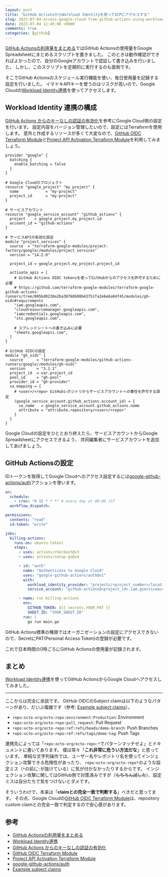 ```yaml
---
layout: post
title: "GitHub ActionsからWorkload Identityを使ってGCPにアクセスする"
slug: 2023-07-04-access-google-cloud-from-github-actions-using-workload-identity
date: 2023-07-04 11:45:00 +0900
comments: true
categories: [github]
---
```


[GitHub Actionsの利用量をまとめる]ではGitHub Actionsの使用量をGoogle Spreadsheetにまとめるスクリプトを書きました。
このときは動作確認ができればよかったので、自分のGoogleアカウントで認証して書き込みを行いました。
しかし、このスクリプトを定期的に実行するのも面倒です。

そこでGitHub Actionsのスケジュール実行機能を使い、毎日使用量を記録する設定を行いました。
イマドキAPIキーを使うのはリスクが高いので、Google Cloudの[Workload Identity連携]を使ってアクセスします。

## Workload Identity 連携の構成

[GitHub Actions からのキーなしの認証の有効化]を参考にGoogle Cloud側の設定を行います。
設定内容をバージョン管理したいので、設定にはTerraformを使用します。
意外と作成するリソースが多くて大変なので、[GitHub OIDC Terraform Module]と[Project API Activation Terraform Module]を利用してみましょう。

```hcl
provider "google" {
  batching {
    enable_batching = false
  }
}

# Google Cloudのプロジェクト
resource "google_project" "my_project" {
  name            = "my-project"
  project_id      = "my-project"
}

# サービスアカウント
resource "google_service_account" "github_actions" {
  project    = google_project.my_project.id
  account_id = "github-actions"
}

# サービスAPIの有効化設定
module "project_services" {
  source  = "terraform-google-modules/project-factory/google//modules/project_services"
  version = "14.2.0"

  project_id = google_project.my_project.project_id

  activate_apis = [
    # GitHub Actions OIDC tokensを使ってGitHubからのアクセスを許可するために必要
    # https://github.com/terraform-google-modules/terraform-google-github-actions-runners/tree/005bd0220a2ba38768b90b43751fa2e6e6a84f45/modules/gh-oidc#requirements
    "iam.googleapis.com",
    "cloudresourcemanager.googleapis.com",
    "iamcredentials.googleapis.com",
    "sts.googleapis.com",

    # スプレッドシートへの書き込みに必要
    "sheets.googleapis.com",
  ]
}

# GitHub OIDCの設定
module "gh_oidc" {
  source      = "terraform-google-modules/github-actions-runners/google//modules/gh-oidc"
  version     = "3.1.1"
  project_id  = var.project_id
  pool_id     = "gh-pool"
  provider_id = "gh-provider"
  sa_mapping = {
    # <user>/<repo> GitHubレポジトリからサービスアカウントへの委任を許可する設定
    (google_service_account.github_actions.account_id) = {
      sa_name   = google_service_account.github_actions.name
      attribute = "attribute.repository/<user>/<repo>"
    }
  }
}
```

Google Cloudの設定をひととおり終えたら、サービスアカウントからGoogle Spreadsheetにアクセスできるよう、
共同編集者にサービスアカウントを追加してあげましょう。

## GitHub Actionsの設定

IDトークンを取得してGoogle Cloudへのアクセス設定するには[google-github-actions/auth]アクションを使います。

```yaml
on:
  schedule:
    - cron: "0 15 * * *" # every day at 00:00 JST
  workflow_dispatch:

permissions:
  contents: "read"
  id-token: "write"

jobs:
  billing-actions:
    runs-on: ubuntu-latest
    steps:
      - uses: actions/checkout@v3
      - uses: actions/setup-go@v4

      - id: "auth"
        name: "Authenticate to Google Cloud"
        uses: "google-github-actions/auth@v1"
        with:
          workload_identity_provider: "projects/<project_number>/locations/global/workloadIdentityPools/gh-pool/providers/gh-provider"
          service_account: "github-actions@<project_id>.iam.gserviceaccount.com"

      - name: run billing-actions
        env:
          GITHUB_TOKEN: ${{ secrets.YOUR_PAT }}
          SHEET_ID: "YOUR_SHEET_ID"
        run: |
          go run main.go
```

GitHub Actions標準の権限ではオーガニゼーションの設定にアクセスできないので、SecretにPAT(Personal Access Token)の登録が必要です。

これで日本時間の0時ごろにGitHub Actionsの使用量が記録されます。

## まとめ

[Workload Identity連携]を使ってGitHub ActionsからGoogle Cloudへアクセスしてみました。

---

ここからは完全に余談です。
GitHub OIDCのSubject claimは以下のようなパターンがあり、だいぶ複雑です（参考: [Example subject claims]）。

- `repo:octo-org/octo-repo:environment:Production`: Environment
- `repo:octo-org/octo-repo:pull_request`: Pull Request
- `repo:octo-org/octo-repo:ref:refs/heads/demo-branch`: Push Branches
- `repo:octo-org/octo-repo:ref:refs/tags/demo-tag`: Push Tags

連携先によっては「`repo:octo-org/octo-repo:*`でパターンマッチせよ」とドキュメントに書いてあります。
僕は常々「**これ非常に危うい方法だな**」と思っています。
単純な文字列操作では、ユーザー名やレポジトリ名を使ってインジェクション攻撃できる危険性があったり、
`repo:octo-org/octo-repo*`のような設定ミス（`*`の前に`:`が抜けている）に気が付かなかったりするからです。
インジェクション攻撃に関してはGitHub側で対策済みですが（~~もちろん試した~~）、設定ミスは自分たちで気をつけないとダメです。

そういうわけで、本来は「**claimとの完全一致で判断する**」べきだと思ってます。
その点、Google Cloudの[GitHub OIDC Terraform Module]は、repository custom claimとの完全一致で判定するので安心感があります。

## 参考

- [GitHub Actionsの利用量をまとめる]
- [Workload Identity連携]
- [GitHub Actions からのキーなしの認証の有効化]
- [GitHub OIDC Terraform Module]
- [Project API Activation Terraform Module]
- [google-github-actions/auth]
- [Example subject claims]

[GitHub Actionsの利用量をまとめる]: https://shogo82148.github.io/blog/2023/06/22/2023-06-22-github-actions-usage-report/
[Workload Identity連携]: https://cloud.google.com/iam/docs/configuring-workload-identity-federation?hl=ja
[GitHub Actions からのキーなしの認証の有効化]: https://cloud.google.com/blog/ja/products/identity-security/enabling-keyless-authentication-from-github-actions
[GitHub OIDC Terraform Module]: https://github.com/terraform-google-modules/terraform-google-github-actions-runners/tree/master/modules/gh-oidc
[Project API Activation Terraform Module]: https://github.com/terraform-google-modules/terraform-google-project-factory/tree/master/modules/project_services
[google-github-actions/auth]: https://github.com/google-github-actions/auth
[Example subject claims]: https://docs.github.com/en/actions/deployment/security-hardening-your-deployments/about-security-hardening-with-openid-connect#example-subject-claims
